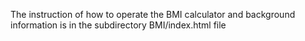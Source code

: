 The instruction of how to operate the BMI calculator and background information is in 
the subdirectory BMI/index.html file